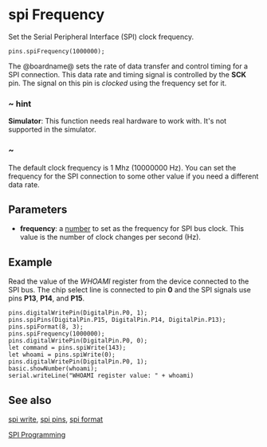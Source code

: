 # spi Frequency

Set the Serial Peripheral Interface (SPI) clock frequency.

```sig
pins.spiFrequency(1000000);
```

The @boardname@ sets the rate of data transfer and control timing for a SPI connection. This data rate and timing signal is controlled by the **SCK** pin. The signal on this pin is _clocked_ using the frequency set for it.

### ~ hint

**Simulator**: This function needs real hardware to work with. It's not supported in the simulator.

### ~

The default clock frequency is 1 Mhz (10000000 Hz). You can set the frequency for the SPI connection to some other value if you need a different data rate.

## Parameters

* **frequency**: a [number](/types/number) to set as the frequency for SPI bus clock. This value is the number of clock changes per second (Hz).

## Example

Read the value of the _WHOAMI_ register from the device connected to the SPI bus. The chip select line is connected to pin **0** and the SPI signals use pins **P13**, **P14**, and **P15**.

```blocks
pins.digitalWritePin(DigitalPin.P0, 1);
pins.spiPins(DigitalPin.P15, DigitalPin.P14, DigitalPin.P13);
pins.spiFormat(8, 3);
pins.spiFrequency(1000000);
pins.digitalWritePin(DigitalPin.P0, 0);
let command = pins.spiWrite(143);
let whoami = pins.spiWrite(0);
pins.digitalWritePin(DigitalPin.P0, 1);
basic.showNumber(whoami);
serial.writeLine("WHOAMI register value: " + whoami)
```

## See also

[spi write](/reference/pins/spi-write),
[spi pins](/reference/pins/spi-pins),
[spi format](/reference/pins/spi-format)

[SPI Programming](https://developer.mbed.org/handbook/SPI)
